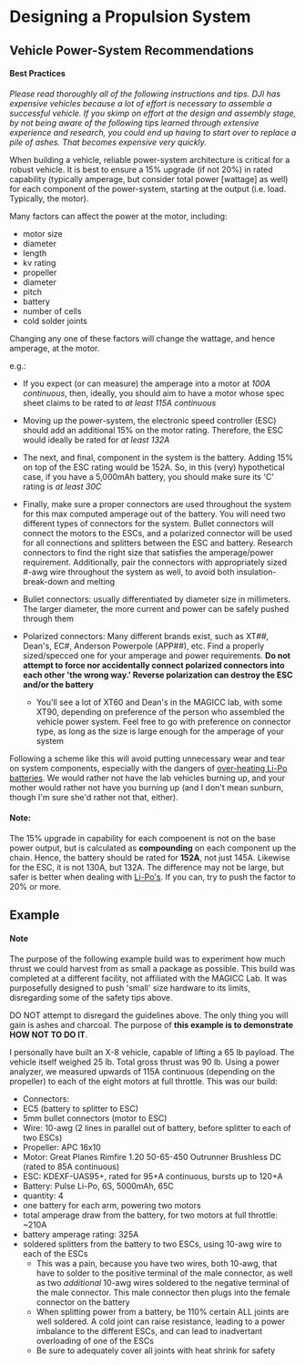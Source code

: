 Designing a Propulsion System
====================================

## Vehicle Power-System Recommendations ##
#### Best Practices ####

*Please read thoroughly all of the following instructions and tips. DJI has expensive vehicles because a lot of effort is necessary to assemble a successful vehicle. If you skimp on effort at the design and assembly stage, by not being aware of the following tips learned through extensive experience and research, you could end up having to start over to replace a pile of ashes. That becomes expensive very quickly.*

When building a vehicle, reliable power-system architecture is critical for a robust vehicle. It is best to ensure a 15% upgrade (if not 20%) in rated capability (typically amperage, but consider total power [wattage] as well) for each component of the power-system, starting at the output (i.e. load. Typically, the motor).

Many factors can affect the power at the motor, including:

* motor size
 * diameter
 * length
 * kv rating
* propeller
 * diameter
 * pitch
* battery
 * number of cells
* cold solder joints

Changing any one of these factors will change the wattage, and hence amperage, at the motor.

e.g.:

* If you expect (or can measure) the amperage into a motor at *100A continuous*, then, ideally, you should aim to have a motor whose spec sheet claims to be rated to *at least 115A continuous*

* Moving up the power-system, the electronic speed controller (ESC) should add an additional 15% on the motor rating. Therefore, the ESC would ideally be rated for *at least 132A*

* The next, and final, component in the system is the battery. Adding 15% on top of the ESC rating would be 152A. So, in this (very) hypothetical case, if you have a 5,000mAh battery, you should make sure its 'C' rating is *at least 30C*

* Finally, make sure a proper connectors are used throughout the system for this max computed amperage out of the battery. You will need two different types of connectors for the system. Bullet connectors will connect the motors to the ESCs, and a polarized connector will be used for all connections and splitters between the ESC and battery. Research connectors to find the right size that satisfies the amperage/power requirement. Additionally, pair the connectors with appropriately sized #-awg wire throughout the system as well, to avoid both insulation-break-down and melting
 * Bullet connectors: usually differentiated by diameter size in millimeters. The larger diameter, the more current and power can be safely pushed through them
 * Polarized connectors: Many different brands exist, such as XT##, Dean's, EC#, Anderson Powerpole (APP##), etc. Find a properly sized/specced one for your amperage and power requirements. **Do not attempt to force nor accidentally connect polarized connectors into each other 'the wrong way.' Reverse polarization can destroy the ESC and/or the battery**
   * You'll see a lot of XT60 and Dean's in the MAGICC lab, with some XT90, depending on preference of the person who assembled the vehicle power system. Feel free to go with preference on connector type, as long as the size is large enough for the amperage of your system

Following a scheme like this will avoid putting unnecessary wear and tear on system components, especially with the dangers of [over-heating Li-Po batteries](lipo_batts.md#moral-of-the-story). We would rather not have the lab vehicles burning up, and your mother would rather not have you burning up (and I don't mean sunburn, though I'm sure she'd rather not that, either).



#### Note: ####
The 15% upgrade in capability for each compoenent is not on the base power output, but is calculated as **compounding** on each component up the chain. Hence, the battery should be rated for **152A**, not just 145A. Likewise for the ESC, it is not 130A, but 132A. The difference may not be large, but safer is better when dealing with [Li-Po's](lipo_batts.md#moral-of-the-story). If you can, try to push the factor to 20% or more.


## Example ##

#### Note ####
The purpose of the following example build was to experiment how much thrust we could harvest from as small a package as possible. This build was completed at a different facility, not affiliated with the MAGICC Lab. It was purposefully designed to push 'small' size hardware to its limits, disregarding some of the safety tips above.

DO NOT attempt to disregard the guidelines above. The only thing you will gain is ashes and charcoal. The purpose of **this example is to demonstrate HOW NOT TO DO IT**.



I personally have built an X-8 vehicle, capable of lifting a 65 lb payload. The vehicle itself weighed 25 lb. Total gross thrust was 90 lb. Using a power analyzer, we measured upwards of 115A continuous (depending on the propeller) to each of the eight motors at full throttle. This was our build:

* Connectors:
 * EC5 (battery to splitter to ESC)
 * 5mm bullet connectors (motor to ESC)
* Wire: 10-awg (2 lines in parallel out of battery, before splitter to each of two ESCs)
* Propeller: APC 16x10
* Motor: Great Planes Rimfire 1.20 50-65-450 Outrunner Brushless DC (rated to 85A continuous)
* ESC: KDEXF-UAS95+, rated for 95+A continuous, bursts up to 120+A
* Battery: Pulse Li-Po, 6S, 5000mAh, 65C
 * quantity: 4
 * one battery for each arm, powering two motors
 * total amperage draw from the battery, for two motors at full throttle: ~210A
 * battery amperage rating: 325A
 * soldered splitters from the battery to two ESCs, using 10-awg wire to each of the ESCs
   * This was a pain, because you have two wires, both 10-awg, that have to solder to the positive terminal of the male connector, as well as two *additional* 10-awg wires soldered to the negative terminal of the male connector. This male connector then plugs into the female connector on the battery
   * When splitting power from a battery, be 110% certain ALL joints are well soldered. A cold joint can raise resistance, leading to a power imbalance to the different ESCs, and can lead to inadvertant overloading of one of the ESCs
   * Be sure to adequately cover all joints with heat shrink for safety
